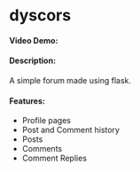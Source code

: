 # dyscors
#### Video Demo:  <URL HERE>
#### Description:
A simple forum made using flask.

#### Features:
* Profile pages
* Post and Comment history
* Posts
* Comments
* Comment Replies
